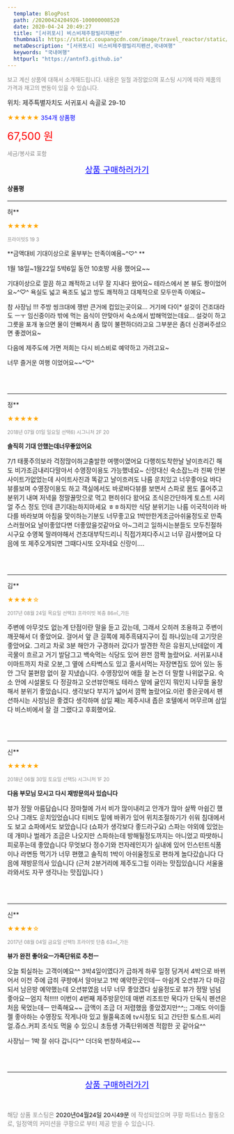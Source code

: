 ```yaml
---
  template: BlogPost
  path: /20200424204926-100000008520
  date: 2020-04-24 20:49:27
  title: "[서귀포시] 비스비제주팜빌리지펜션"
  thumbnail: https://static.coupangcdn.com/image/travel_reactor/static/booking/image/pension/ddnayo/7e49428c-3d46-483a-86fa-774bc1f042b3.jpg
  metaDescription: "[서귀포시] 비스비제주팜빌리지펜션,국내여행"
  keywords: "국내여행"
  httpurl: "https://antnf3.github.io"
---
```

  
<span style="color: #888;font-size:0.8rem">보고 계신 상품에 대해서 소개해드립니다.
내용은 일절 과장없으며 포스팅 시기에 따라 제품의 가격과 재고의 변동이 있을 수 있습니다.</span>
  
<span style="font-size: 0.9rem;">위치: 제주특별자치도 서귀포시 속골로 29-10</span>
  
<span style="color: orange;">★★★★★</span> <span style="color: blue;font-size: 0.85rem;">354개 상품평</span>
  
<span style="color: red;font-size: 1.5rem;">67,500 원</span>
  
<span style="color: #888;font-size:0.8rem">세금/봉사료 포함</span>





<p align="center"><a href="http://me2.do/GvF5GS2n" style="font-size: 1.2rem; color: blue;">상품 구매하러가기</a></p>

#### 상품평
  
---
  
허**
    
<span style="color: orange;">★★★★★</span>
    
<span style="color: #888;font-size:0.7rem">프라이빗S 19 3</span>
    
<span style="font-size:0.85rem">**금액대비 기대이상으로  울부부는 만족이예욤~^♡^  **</span>
    
<span style="font-size: 0.9rem;">1월 18일~1월22일 5박6일 동안
10호방  사용 했어요~~

기대이상으로 깔끔 하고 
쾌적하고  너무 잘 지내다 왔어요~
테라스에서 본 뷰도 짱이었어요~^♡^
욕실도 넓고 욕조도 넓고 
방도 쾌적하고 
대체적으로  모두만족 이예요~

참 사장님 !!!
주방 씽크대에  쟁반 큰거에 
컵있는곳이요...
거기에  다이*  설겆이 건조대라도 ㅡㅜ
임신중이라 밖에 먹는 음식이 안맞아서
숙소에서 밥해먹었는데요...
설겆이 하고 그릇을 포개 놓으면 물이 안빠져서 
좀 많이  불편하더라고요
그부분은   좀더 신경써주셨으면 
좋겠어요~

다음에 제주도에  가면 저희는 
다시 비스비로 예약하고  가려고요~

너무 즐거운 여행 이었어요~~^♡^</span>
    
<br>
<br>

---
  
정**
    
<span style="color: orange;">★★★★★</span>
    
<span style="color: #888;font-size:0.7rem">2018년 07월 01일 일요일 선택6) 시그니처 2F 20</span>
    
<span style="font-size:0.85rem">**솔직히 기대 안했는데너무좋았어요**</span>
    
<span style="font-size: 0.9rem;">7/1 태풍주의보라 걱정많이하고출발한 여행이였어요
다행히도착한날 날이흐리긴 해도 비가조금내리다말아서 수영장이용도 가능했네요~
신랑대신 숙소잡느라 진짜 안본 사이트가없었는데
사이트사진과 똑같고 날이흐려도 나름 운치있고 너우좋아요
바다뷰를보며  수영장이용도 하고 객실에서도 바로바다뷰를 보면서 스파로 몸도 풀어주고
분위기 내며 저녁을 정말꿀맛으로 먹고 편히쉬다 왔어요
조식은간단하게 토스트 시리얼 주스 정도 인데 큰기대는하지마세요 ㅎㅎ하지만
식당 분위기는 나름 이국적이라 
바다를 바라보며  아침을 맞이하는기분도 너무좋고요
1박만한게조금아쉬울정도로 만족스러웠어요
날이좋았다면 더좋았을것같아요
아~그리고 일하시는분들도 모두친절하시구요
수영복 말려야해서 건조대부탁드리니 직접가져다주시고 너무 감사했어요
다음에 또  제주오게되면 그때다시또 오자네요 신랑이....</span>
    
<br>
<br>

---
  
김**
    
<span style="color: orange;">★★★★☆</span>
    
<span style="color: #888;font-size:0.7rem">2017년 08월 24일 목요일 선택3) 프라이빗 복층 86㎡_가든</span>
    

    
<span style="font-size: 0.9rem;">주변에 아무것도 없는게 단점이란 말을 듣고 갔는데,
그래서 오히려 조용하고 주변이 깨끗해서 더 좋았어요.
걸어서 앞 큰 길쪽에 제주흑돼지구이 집 하나있는데 
고기맛은 좋았어요.
그리고 차로 3분 해안가 구경하러 갔다가 발견한 작은 유원지,난데없이 계곡물이 흐르고 거기 발담그고 백숙먹는 식당도 있어 완전 깜짝 놀랐어요.
서귀포시내 이마트까지 차로 오분,그 옆에 스타벅스도 있고 줄서서먹는 자장면집도 있어 있는 동안 그닥 불편함 없이 잘 지냈습니다.
수영장있어 애들 잘 논건 더 말할 나위없구요.
숙소 안에 시설물도 다 정갈하고 오션뷰안해도 테라스 앞에 귤인지 뭐인지 나무들 울창해서 분위기 좋았습니다.
생각보다 부지가 넓어서 깜짝 놀랐어요.이런 좋은곳에서 펜션하시는 사징님은 좋겠다 생각하며 삼일 째는 제주시내 좁은 호텔에서 머무르며 삼일 다 비스비에서 잘 걸 그랬다고 후회했어요.</span>
    
<br>
<br>

---
  
신**
    
<span style="color: orange;">★★★★★</span>
    
<span style="color: #888;font-size:0.7rem">2018년 06월 30일 토요일 선택5) 시그니처 1F 20</span>
    
<span style="font-size:0.85rem">**다음 부모님 모시고 다시 재방문의사 있습니다**</span>
    
<span style="font-size: 0.9rem;">뷰가 정말 아름답습니다 장마철에 가서 비가 많이내리고 안개가 많아 살짝 아쉽긴 했으나 그래도 운치있었습니다 티비도 밑에 바퀴가 있어 위치조절하기가 쉬워 침대에서도 보고 쇼파에서도 보았습니다 (쇼파가 생각보다 좋드라구요)  스파는 야외에 있었는데 개미나 벌레가 조금은 나오지만 스파하는데 방해될정도까지는 아니었고 따땃하니 피로푸는데 좋았습니다 무엇보다 정수기와 전자레인지가 실내에 있어 인스턴트식품이나 라면등 먹기가 너무 편했고 솔직히 1박이 아쉬울정도로 편하게 놀다갔습니다 다음에 재방문의사 있습니다
(근처 2분거리에 제주도그릴 이라는 맛집있습니다 서울올라와서도 자꾸 생각나는 맛집입니다 )</span>
    
<br>
<br>

---
  
신**
    
<span style="color: orange;">★★★★☆</span>
    
<span style="color: #888;font-size:0.7rem">2017년 08월 04일 금요일 선택1) 프라이빗 단층 63㎡_가든</span>
    
<span style="font-size:0.85rem">**뷰가 완전 좋아요ㅡ가족단위로 추천ㅡ**</span>
    
<span style="font-size: 0.9rem;">오늘 퇴실하는 고객이예요^^
3박4일이였다가 급하게 하루 일정 당겨서 4박으로 바뀌어서  이전 주에  급히 쿠팡에서 알아보고 1박 예약한곳인데ㅡ
아쉽게 오션뷰가 다 마감되서 남은방 예약했는데 오션뷰였음 너무 너무 좋았겠다 싶을정도로 뷰가 정말 넘넘 좋아요ㅡ엄지 척!!!!!
이번이 4번째 제주방문인데 매번 리조트만 묵다가 단독식 펜션은 처음 묵었는데ㅡ
만족해요~~
금액이 조금 더 저렴했음 좋았겠지만^^;;
그래도 아이들 젤 좋아하는 수영장도 작게나마 있고 월풀욕조에 tv시청도 되고 간단한 토스트.씨리얼.쥬스.커피 조식도  먹을 수 있으니 초등생 가족단위에겐 적합한 곳 같아요^^

사장님ㅡ  1박 잘 쉬다 갑니다^^
더더욱 번창하세요~~</span>
    
<br>
<br>


  
---
  
<p align="center"><a href="http://me2.do/GvF5GS2n" style="font-size: 1.2rem; color: blue;">상품 구매하러가기</a></p>
  
<br>
  
<span style="font-size: 0.85rem; color: #888;">해당 상품 포스팅은 <span style="color: #000;"> 2020년04월24일 20시49분 </span> 에 작성되었으며 쿠팡 파트너스 활동으로, 일정액의 커미션을 쿠팡으로 부터 제공 받을 수 있습니다.</span>